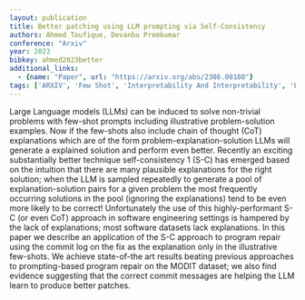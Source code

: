 ```yaml
---
layout: publication
title: Better patching using LLM prompting via Self-Consistency
authors: Ahmed Toufique, Devanbu Premkumar
conference: "Arxiv"
year: 2023
bibkey: ahmed2023better
additional_links:
  - {name: "Paper", url: "https://arxiv.org/abs/2306.00108"}
tags: ['ARXIV', 'Few Shot', 'Interpretability And Interpretability', 'LLM', 'Prompting']
---
```

Large Language models (LLMs) can be induced to solve non-trivial problems with few-shot prompts including illustrative problem-solution examples. Now if the few-shots also include chain of thought (CoT) explanations which are of the form problem-explanation-solution LLMs will generate a explained solution and perform even better. Recently an exciting substantially better technique self-consistency 1 (S-C) has emerged based on the intuition that there are many plausible explanations for the right solution; when the LLM is sampled repeatedly to generate a pool of explanation-solution pairs for a given problem the most frequently occurring solutions in the pool (ignoring the explanations) tend to be even more likely to be correct! Unfortunately the use of this highly-performant S-C (or even CoT) approach in software engineering settings is hampered by the lack of explanations; most software datasets lack explanations. In this paper we describe an application of the S-C approach to program repair using the commit log on the fix as the explanation only in the illustrative few-shots. We achieve state-of-the art results beating previous approaches to prompting-based program repair on the MODIT dataset; we also find evidence suggesting that the correct commit messages are helping the LLM learn to produce better patches.
